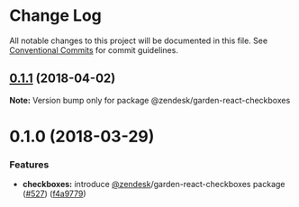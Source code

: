 # Change Log

All notable changes to this project will be documented in this file.
See [Conventional Commits](https://conventionalcommits.org) for commit guidelines.

<a name="0.1.1"></a>
## [0.1.1](https://github.com/zendeskgarden/react-components/compare/@zendesk/garden-react-checkboxes@0.1.0...@zendesk/garden-react-checkboxes@0.1.1) (2018-04-02)




**Note:** Version bump only for package @zendesk/garden-react-checkboxes

<a name="0.1.0"></a>
# 0.1.0 (2018-03-29)


### Features

* **checkboxes:** introduce [@zendesk](https://github.com/zendesk)/garden-react-checkboxes package ([#527](https://github.com/zendeskgarden/react-components/issues/527)) ([f4a9779](https://github.com/zendeskgarden/react-components/commit/f4a9779))
